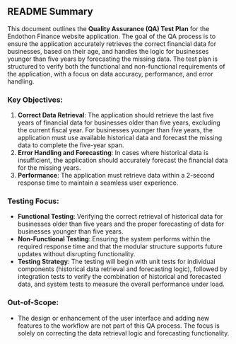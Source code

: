 

## README Summary

This document outlines the **Quality Assurance (QA) Test Plan** for the Endothon Finance website application. The goal of the QA process is to ensure the application accurately retrieves the correct financial data for businesses, based on their age, and handles the logic for businesses younger than five years by forecasting the missing data. The test plan is structured to verify both the functional and non-functional requirements of the application, with a focus on data accuracy, performance, and error handling.

### Key Objectives:
1. **Correct Data Retrieval**: The application should retrieve the last five years of financial data for businesses older than five years, excluding the current fiscal year. For businesses younger than five years, the application must use available historical data and forecast the missing data to complete the five-year span.
2. **Error Handling and Forecasting**: In cases where historical data is insufficient, the application should accurately forecast the financial data for the missing years.
3. **Performance**: The application must retrieve data within a 2-second response time to maintain a seamless user experience.

### Testing Focus:
- **Functional Testing**: Verifying the correct retrieval of historical data for businesses older than five years and the proper forecasting of data for businesses younger than five years.
- **Non-Functional Testing**: Ensuring the system performs within the required response time and that the modular structure supports future updates without disrupting functionality.
- **Testing Strategy**: The testing will begin with unit tests for individual components (historical data retrieval and forecasting logic), followed by integration tests to verify the combination of historical and forecasted data, and system tests to measure the overall performance under load.

### Out-of-Scope:
- The design or enhancement of the user interface and adding new features to the workflow are not part of this QA process. The focus is solely on correcting the data retrieval logic and forecasting functionality.
